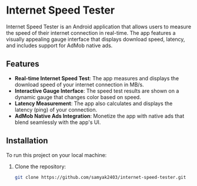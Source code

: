 # Internet Speed Tester

Internet Speed Tester is an Android application that allows users to measure the speed of their internet connection in real-time. The app features a visually appealing gauge interface that displays download speed, latency, and includes support for AdMob native ads.

## Features

- **Real-time Internet Speed Test**: The app measures and displays the download speed of your internet connection in MB/s.
- **Interactive Gauge Interface**: The speed test results are shown on a dynamic gauge that changes color based on speed.
- **Latency Measurement**: The app also calculates and displays the latency (ping) of your connection.
- **AdMob Native Ads Integration**: Monetize the app with native ads that blend seamlessly with the app's UI.

## Installation

To run this project on your local machine:

1. Clone the repository:
   ```bash
   git clone https://github.com/samyak2403/internet-speed-tester.git
